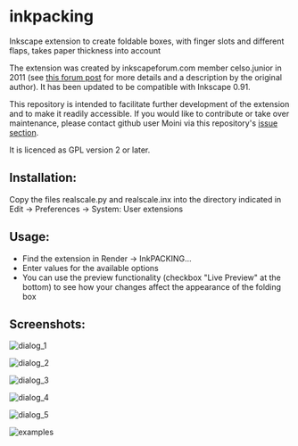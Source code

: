 # inkpacking
Inkscape extension to create foldable boxes, with finger slots and different flaps, takes paper thickness into account

The extension was created by inkscapeforum.com member celso.junior in 2011 (see [this forum post](http://www.inkscapeforum.com/viewtopic.php?f=34&t=10880) for more details and a description by the original author). It has been updated to be compatible with Inkscape 0.91.

This repository is intended to facilitate further development of the extension and to make it readily accessible. If you would like to contribute or take over maintenance, please contact github user Moini via this repository's [issue section](https://github.com/Moini/inkpacking/issues).

It is licenced as GPL version 2 or later.

## Installation:

Copy the files realscale.py and realscale.inx into the directory indicated in Edit -> Preferences -> System: User extensions

## Usage:

* Find the extension in Render -> InkPACKING...
* Enter values for the available options
* You can use the preview functionality (checkbox "Live Preview" at the bottom) to see how your changes affect the appearance of the folding box

## Screenshots:

![dialog_1](https://cloud.githubusercontent.com/assets/3240233/11562363/dce5b7be-99cd-11e5-92a9-1d16b1fce41f.png)

![dialog_2](https://cloud.githubusercontent.com/assets/3240233/11562361/dce2e14c-99cd-11e5-82c0-8acc4f65e899.png)

![dialog_3](https://cloud.githubusercontent.com/assets/3240233/11562362/dce4edde-99cd-11e5-8cdd-806a2dcd023a.png)

![dialog_4](https://cloud.githubusercontent.com/assets/3240233/11562359/dce083a2-99cd-11e5-908b-f5981203b923.png)

![dialog_5](https://cloud.githubusercontent.com/assets/3240233/11562358/dcc68150-99cd-11e5-8efb-aa75507702c7.png)

![examples](https://cloud.githubusercontent.com/assets/3240233/11562364/dce9b2d8-99cd-11e5-9e92-1f4305c8ff81.png)
